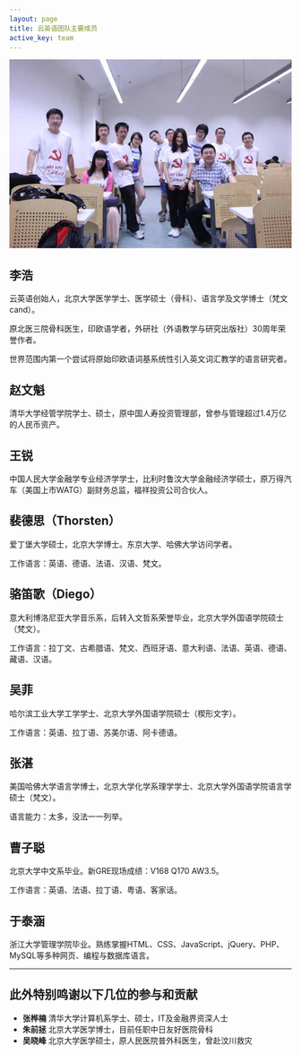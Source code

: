 ```yaml
---
layout: page
title: 云英语团队主要成员
active_key: team
---
```


![Team](/images/team/team.jpg)

## 李浩

云英语创始人，北京大学医学学士、医学硕士（骨科）、语言学及文学博士（梵文cand）。

原北医三院骨科医生，印欧语学者，外研社（外语教学与研究出版社）30周年荣誉作者。

世界范围内第一个尝试将原始印欧语词基系统性引入英文词汇教学的语言研究者。

## 赵文魁

清华大学经管学院学士、硕士，原中国人寿投资管理部，曾参与管理超过1.4万亿的人民币资产。

## 王锐
中国人民大学金融学专业经济学学士，比利时鲁汶大学金融经济学硕士，原万得汽车（美国上市WATG）副财务总监，福祥投资公司合伙人。

## 裴德思（Thorsten）

爱丁堡大学硕士，北京大学博士。东京大学、哈佛大学访问学者。

工作语言：英语、德语、法语、汉语、梵文。

## 骆笛歌（Diego）

意大利博洛尼亚大学音乐系，后转入文哲系荣誉毕业，北京大学外国语学院硕士（梵文）。

工作语言：拉丁文、古希腊语、梵文、西班牙语、意大利语、法语、英语、德语、藏语、汉语。

## 吴菲

哈尔滨工业大学工学学士、北京大学外国语学院硕士（楔形文字）。

工作语言：英语、拉丁语、苏美尔语、阿卡德语。

## 张湛

美国哈佛大学语言学博士，北京大学化学系理学学士、北京大学外国语学院语言学硕士（梵文）。

语言能力：太多，没法一一列举。

## 曹子聪

北京大学中文系毕业。新GRE现场成绩：V168 Q170 AW3.5。

工作语言：英语、法语、拉丁语、粤语、客家话。

## 于泰涵

浙江大学管理学院毕业。熟练掌握HTML、CSS、JavaScript、jQuery、PHP、MySQL等多种网页、编程与数据库语言。

---

## 此外特别鸣谢以下几位的参与和贡献

- **张桦楠** 清华大学计算机系学士、硕士，IT及金融界资深人士
- **朱前拯** 北京大学医学博士，目前任职中日友好医院骨科
- **吴晓峰** 北京大学医学硕士，原人民医院普外科医生，曾赴汶川救灾